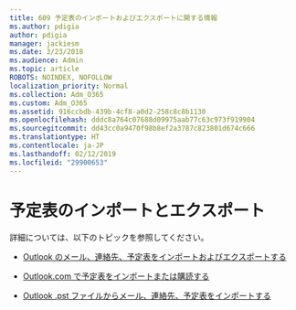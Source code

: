 ```yaml
---
title: 609 予定表のインポートおよびエクスポートに関する情報
ms.author: pdigia
author: pdigia
manager: jackiesm
ms.date: 3/23/2018
ms.audience: Admin
ms.topic: article
ROBOTS: NOINDEX, NOFOLLOW
localization_priority: Normal
ms.collection: Adm_O365
ms.custom: Adm_O365
ms.assetid: 916ccbdb-439b-4cf8-a0d2-258c8c8b1130
ms.openlocfilehash: dddc8a764c07688d09975aab77c63c973f919904
ms.sourcegitcommit: dd43cc0a9470f98b8ef2a3787c823801d674c666
ms.translationtype: HT
ms.contentlocale: ja-JP
ms.lasthandoff: 02/12/2019
ms.locfileid: "29900653"
---
```

# <a name="importing-and-exporting-calendars"></a>予定表のインポートとエクスポート

詳細については、以下のトピックを参照してください。
  
- [Outlook のメール、連絡先、予定表をインポートおよびエクスポートする](https://support.office.com/article/92577192-3881-4502-b79d-c3bbada6c8ef)
    
- [Outlook.com で予定表をインポートまたは購読する](https://support.office.com/article/cff1429c-5af6-41ec-a5b4-74f2c278e98c)
    
- [Outlook .pst ファイルからメール、連絡先、予定表をインポートする](https://support.office.com/article/431a8e9a-f99f-4d5f-ae48-ded54b3440ac)
    


